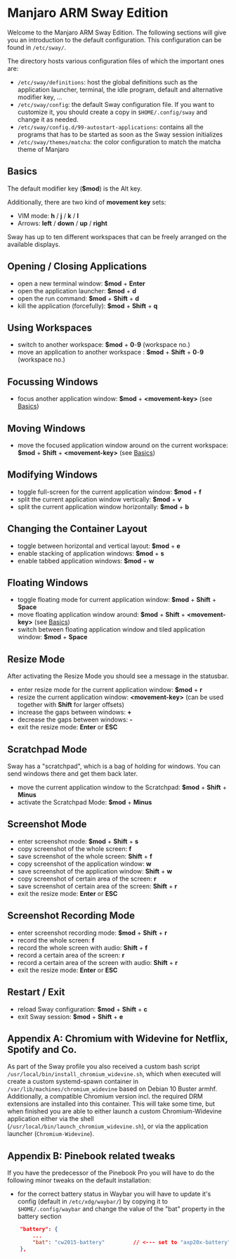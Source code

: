 # Manjaro ARM Sway Edition

Welcome to the Manjaro ARM Sway Edition. The following sections will give you an introduction to the default configuration. 
This configuration can be found in ```/etc/sway/```.

The directory hosts various configuration files of which the important ones are:

- ```/etc/sway/definitions```: host the global definitions such as the application launcher, terminal, the idle program, default and alternative modifier key, ...
- ```/etc/sway/config```: the default Sway configuration file. If you want to customize it, you should create a copy in ```$HOME/.config/sway``` and change it as needed.
- ```/etc/sway/config.d/99-autostart-applications```: contains all the programs that has to be started as soon as the Sway session initializes
- ```/etc/sway/themes/matcha```: the color configuration to match the matcha theme of Manjaro

## Basics

The default modifier key (**$mod**) is the Alt key.

Additionally, there are two kind of **movement key** sets:

- VIM mode: **h** / **j** / **k** / **l**
- Arrows: **left** / **down** / **up** / **right**

Sway has up to ten different workspaces that can be freely arranged on the available displays.

## Opening / Closing Applications

- open a new terminal window: **$mod** + **Enter**
- open the application launcher: **$mod** + **d**
- open the run command: **$mod** + **Shift** + **d**
- kill the application (forcefully): **$mod** + **Shift** + **q**

## Using Workspaces

- switch to another workspace: **$mod** + **0**-**9** (workspace no.)
- move an application to another workspace : **$mod** + **Shift** + **0**-**9** (workspace no.)

## Focussing Windows

- focus another application window: **$mod** + **\<movement-key\>** (see [Basics](#Basics))

## Moving Windows

- move the focused application window around on the current workspace: **$mod** + **Shift** + **\<movement-key\>** (see [Basics](#Basics))

## Modifying Windows

- toggle full-screen for the current application window: **$mod** + **f**
- split the current application window vertically: **$mod** + **v**
- split the current application window horizontally: **$mod** + **b**

## Changing the Container Layout

- toggle between horizontal and vertical layout: **$mod** + **e**
- enable stacking of application windows: **$mod** + **s**
- enable tabbed application windows: **$mod** + **w**

## Floating Windows

- toggle floating mode for current application window: **$mod** + **Shift** + **Space**
- move floating application window around: **$mod** + **Shift** + **\<movement-key\>** (see [Basics](#Basics))
- switch between floating application window and tiled application window: **$mod** + **Space**

## Resize Mode

After activating the Resize Mode you should see a message in the statusbar.

- enter resize mode for the current application window: **$mod** + **r**
- resize the current application window: **\<movement-key\>** (can be used together with **Shift** for larger offsets)
- increase the gaps between windows: **+**
- decrease the gaps between windows: **-**
- exit the resize mode: **Enter** or **ESC**

## Scratchpad Mode

Sway has a "scratchpad", which is a bag of holding for windows.  You can send windows there and get them back later.

- move the current application window to the Scratchpad: **$mod** + **Shift** + **Minus**
- activate the Scratchpad Mode: **$mod** + **Minus**

## Screenshot Mode

- enter screenshot mode: **$mod** + **Shift** + **s**
- copy screenshot of the whole screen: **f**
- save screenshot of the whole screen: **Shift** + **f**
- copy screenshot of the application window: **w**
- save screenshot of the application window: **Shift** + **w**
- copy screenshot of certain area of the screen: **r**
- save screenshot of certain area of the screen: **Shift** + **r**
- exit the resize mode: **Enter** or **ESC**

## Screenshot Recording Mode

- enter screenshot recording mode: **$mod** + **Shift** + **r**
- record the whole screen: **f**
- record the whole screen with audio: **Shift** + **f**
- record a certain area of the screen: **r**
- record a certain area of the screen with audio: **Shift** + **r**
- exit the resize mode: **Enter** or **ESC**

## Restart / Exit

- reload Sway configuration: **$mod** + **Shift** + **c**
- exit Sway session: **$mod** + **Shift** + **e**

## Appendix A: Chromium with Widevine for Netflix, Spotify and Co.

As part of the Sway profile you also received a custom bash script `/usr/local/bin/install_chromium_widevine.sh`, which when executed will create a custom systemd-spawn container in `/var/lib/machines/chromium_widevine` based on Debian 10 Buster armhf. Additionally, a compatible Chromium version incl. the required DRM extensions are installed into this container. This will take some time, but when finished you are able to either launch a custom Chromium-Widevine application either via the shell (`/usr/local/bin/launch_chromium_widevine.sh`), or via the application launcher (`Chromium-Widevine`).

## Appendix B: Pinebook related tweaks

If you have the predecessor of the Pinebook Pro you will have to do the following minor tweaks on the default installation:

- for the correct battery status in Waybar you will have to update it's config (default in `/etc/xdg/waybar/`) by copying it to `$HOME/.config/waybar` and change the value of the "bat" property in the battery section

```json
    "battery": {
        ...
        "bat": "cw2015-battery"         // <--- set to "axp20x-battery" for Pinebook
    },
```
